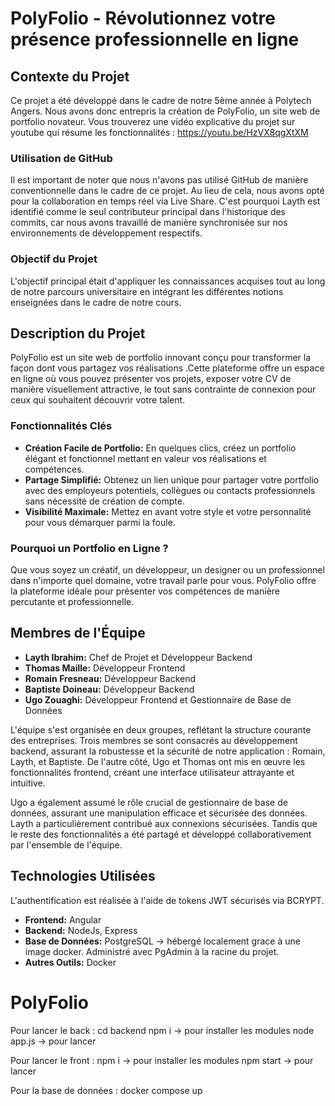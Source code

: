 # PolyFolio - Révolutionnez votre présence professionnelle en ligne
## Contexte du Projet

Ce projet a été développé dans le cadre de notre 5ème année à Polytech Angers. Nous avons donc entrepris la création de PolyFolio, un site web de portfolio novateur. Vous trouverez une vidéo explicative du projet sur youtube qui résume les fonctionnalités : 
https://youtu.be/HzVX8qgXtXM

### Utilisation de GitHub

Il est important de noter que nous n'avons pas utilisé GitHub de manière conventionnelle dans le cadre de ce projet. Au lieu de cela, nous avons opté pour la collaboration en temps réel via Live Share. C'est pourquoi Layth est identifié comme le seul contributeur principal dans l'historique des commits, car nous avons travaillé de manière synchronisée sur nos environnements de développement respectifs.


### Objectif du Projet

L'objectif principal était d'appliquer les connaissances acquises tout au long de notre parcours universitaire en intégrant les différentes notions enseignées dans le cadre de notre cours. 


## Description du Projet

PolyFolio est un site web de portfolio innovant conçu pour transformer la façon dont vous partagez vos réalisations .Cette plateforme offre un espace en ligne où vous pouvez présenter vos projets, exposer votre CV de manière visuellement attractive, le tout sans contrainte de connexion pour ceux qui souhaitent découvrir votre talent.

### Fonctionnalités Clés

- **Création Facile de Portfolio:** En quelques clics, créez un portfolio élégant et fonctionnel mettant en valeur vos réalisations et compétences.
- **Partage Simplifié:** Obtenez un lien unique pour partager votre portfolio avec des employeurs potentiels, collègues ou contacts professionnels sans nécessité de création de compte.
- **Visibilité Maximale:** Mettez en avant votre style et votre personnalité pour vous démarquer parmi la foule.

### Pourquoi un Portfolio en Ligne ?

Que vous soyez un créatif, un développeur, un designer ou un professionnel dans n'importe quel domaine, votre travail parle pour vous. PolyFolio offre la plateforme idéale pour présenter vos compétences de manière percutante et professionnelle.

## Membres de l'Équipe

- **Layth Ibrahim:** Chef de Projet et Développeur Backend
- **Thomas Maille:** Développeur Frontend 
- **Romain Fresneau:** Développeur Backend
- **Baptiste Doineau:** Développeur Backend
- **Ugo Zouaghi:** Développeur Frontend et Gestionnaire de Base de Données

L'équipe s'est organisée en deux groupes, reflétant la structure courante des entreprises. Trois membres se sont consacrés au développement backend, assurant la robustesse et la sécurité de notre application : Romain, Layth, et Baptiste. De l'autre côté, Ugo et Thomas ont mis en œuvre les fonctionnalités frontend, créant une interface utilisateur attrayante et intuitive.

Ugo a également assumé le rôle crucial de gestionnaire de base de données, assurant une manipulation efficace et sécurisée des données. Layth a particulièrement contribué aux connexions sécurisées.
Tandis que le reste des fonctionnalités a été partagé et développé collaborativement par l'ensemble de l'équipe.


## Technologies Utilisées
L'authentification est réalisée à l'aide de tokens JWT sécurisés via BCRYPT.
- **Frontend:** Angular
- **Backend:** NodeJs, Express
- **Base de Données:** PostgreSQL -> hébergé localement grace à une image docker. Administré avec PgAdmin à la racine du projet.
- **Autres Outils:** Docker

# PolyFolio

Pour lancer le back : 
cd backend 
npm i -> pour installer les modules 
node app.js -> pour lancer 

Pour lancer le front : 
npm i -> pour installer les modules 
npm start -> pour lancer

Pour la base de données : 
docker compose up
